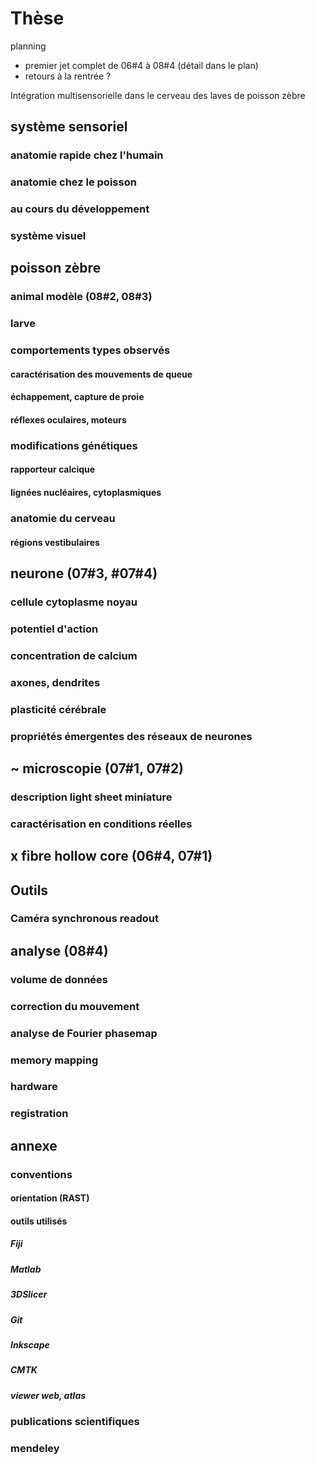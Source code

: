# Thèse


planning

- premier jet complet de 06#4 à 08#4 (détail dans le plan)
- retours à la rentrée ?





Intégration multisensorielle dans le cerveau des laves de poisson zèbre

## système sensoriel
### anatomie rapide chez l'humain
### anatomie chez le poisson 
### au cours du développement
### système visuel
## poisson zèbre
### animal modèle (08#2, 08#3)
### larve 
### comportements types observés
#### caractérisation des mouvements de queue
#### échappement, capture de proie
#### réflexes oculaires, moteurs
### modifications génétiques 
#### rapporteur calcique
#### lignées nucléaires, cytoplasmiques
### anatomie du cerveau
#### régions vestibulaires
## neurone (07#3, #07#4)
### cellule cytoplasme noyau
### potentiel d'action
### concentration de calcium
### axones, dendrites
### plasticité cérébrale
### propriétés émergentes des réseaux de neurones
## ~ microscopie (07#1, 07#2)
### description light sheet miniature

### caractérisation en conditions réelles

## x fibre hollow core (06#4, 07#1)
## Outils
### Caméra synchronous readout
## analyse (08#4)

### volume de données

### correction du mouvement
### analyse de Fourier phasemap
### memory mapping
### hardware
### registration

## annexe
### conventions
#### orientation (RAST)
#### outils utilisés
##### Fiji
##### Matlab
##### 3DSlicer
##### Git
##### Inkscape
##### CMTK
##### viewer web, atlas
### publications scientifiques
### mendeley